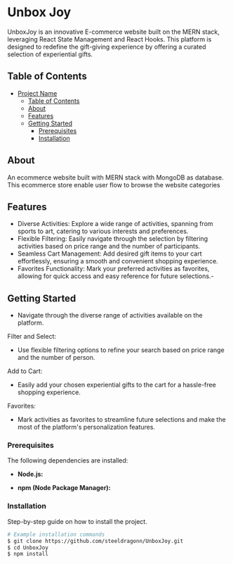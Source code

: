 # Unbox Joy

UnboxJoy is an innovative E-commerce website built on the MERN stack, leveraging React State Management and React Hooks. This platform is designed to redefine the gift-giving experience by offering a curated selection of experiential gifts.

## Table of Contents

- [Project Name](#unboxjoy)
  - [Table of Contents](#table-of-contents)
  - [About](#about)
  - [Features](#features)
  - [Getting Started](#getting-started)
    - [Prerequisites](#prerequisites)
    - [Installation](#installation)

## About

An ecommerce website built with MERN stack with MongoDB as database. This ecommerce store enable user flow to browse the website categories

## Features

- Diverse Activities: Explore a wide range of activities, spanning from sports to art, catering to various interests and preferences.
- Flexible Filtering: Easily navigate through the selection by filtering activities based on price range and the number of participants.
- Seamless Cart Management: Add desired gift items to your cart effortlessly, ensuring a smooth and convenient shopping experience.
- Favorites Functionality: Mark your preferred activities as favorites, allowing for quick access and easy reference for future selections.-

## Getting Started

- Navigate through the diverse range of activities available on the platform.

Filter and Select:

- Use flexible filtering options to refine your search based on price range and the number of person.

Add to Cart:

- Easily add your chosen experiential gifts to the cart for a hassle-free shopping experience.

Favorites:

- Mark activities as favorites to streamline future selections and make the most of the platform's personalization features.

### Prerequisites

The following dependencies are installed:

- **Node.js:**

- **npm (Node Package Manager):**

### Installation

Step-by-step guide on how to install the project.

```bash
# Example installation commands
$ git clone https://github.com/steeldragonn/UnboxJoy.git
$ cd UnboxJoy
$ npm install
```
